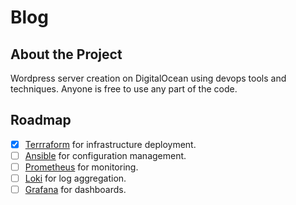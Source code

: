 # Blog

## About the Project

Wordpress server creation on DigitalOcean using devops tools and techniques.
Anyone is free to use any part of the code.

## Roadmap

- [x] [Terrraform](https://www.terraform.io/) for infrastructure deployment.
- [ ] [Ansible](https://www.ansible.com/) for configuration management.
- [ ] [Prometheus](https://prometheus.io/) for monitoring.
- [ ] [Loki](https://grafana.com/oss/loki/) for log aggregation.
- [ ] [Grafana](https://grafana.com) for dashboards.
